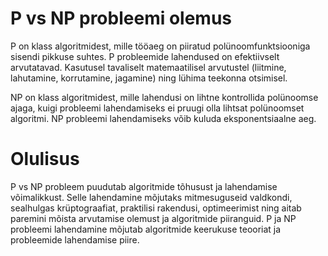 # P vs NP probleemi olemus

P on klass algoritmidest, mille tööaeg on piiratud polünoomfunktsiooniga sisendi pikkuse suhtes. P probleemide lahendused on efektiivselt arvutatavad. Kasutusel tavaliselt matemaatilisel arvutustel (liitmine, lahutamine, korrutamine, jagamine) ning lühima teekonna otsimisel. 

NP on klass algoritmidest, mille lahendusi on lihtne kontrollida polünoomse ajaga, kuigi probleemi lahendamiseks ei pruugi olla lihtsat polünoomset algoritmi. NP probleemi lahendamiseks võib kuluda eksponentsiaalne aeg.  

# Olulisus

P vs NP probleem puudutab algoritmide tõhusust ja lahendamise võimalikkust. Selle lahendamine mõjutaks mitmesuguseid valdkondi, sealhulgas krüptograafiat, praktilisi rakendusi, optimeerimist ning aitab paremini mõista arvutamise olemust ja algoritmide piiranguid. P ja NP probleemi lahendamine mõjutab algoritmide keerukuse teooriat ja probleemide lahendamise piire.